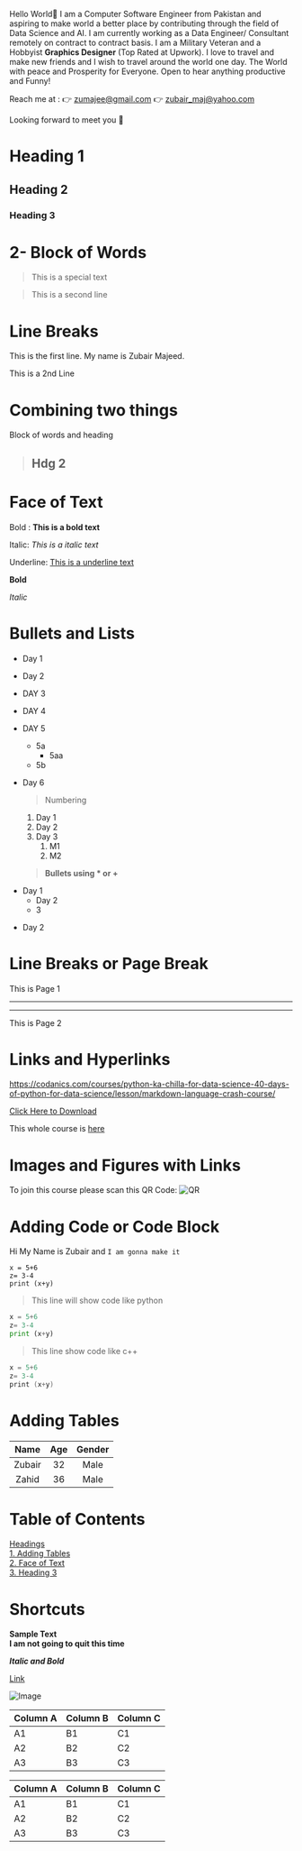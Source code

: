 Hello World👋
I am a Computer Software Engineer from Pakistan and aspiring to make world a better place by contributing through the field of Data Science and AI. 
I am currently working as a Data Engineer/ Consultant remotely on contract to contract basis. 
I am a Military Veteran and a Hobbyist **Graphics Designer** (Top Rated at Upwork).
I love to travel and make new friends and I wish to travel around the world one day. The World with peace and Prosperity for Everyone. 
Open to hear anything productive and Funny!

Reach me at : 
👉 zumajee@gmail.com
👉 zubair_maj@yahoo.com

Looking forward to meet you 👋

# Heading 1
## Heading 2
### Heading 3

# 2- Block of Words
> This is a special text
 
> This is a second line

# Line Breaks
This is the first line. My name is Zubair Majeed.

This is a 2nd Line

# Combining two things
Block of words and heading

>## Hdg 2

# Face of Text
Bold : **This is a bold text**

Italic:  *This is a italic text*

Underline: <u>This is a underline text</u>

__Bold__

_Italic_


# Bullets and Lists
- Day 1
- Day 2
- DAY 3
- DAY 4
- DAY 5
  - 5a
    - 5aa
  - 5b
- Day 6 
  
  > Numbering
  1. Day 1
  2. Day 2
  3. Day 3
     1. M1
     2. M2
   
   > __Bullets using * or +__

* Day 1
  * Day 2
  * 3
+ Day 2

# Line Breaks or Page Break
This is Page 1

_______

----

This is Page 2

# Links and Hyperlinks

<https://codanics.com/courses/python-ka-chilla-for-data-science-40-days-of-python-for-data-science/lesson/markdown-language-crash-course/>


[Click Here to Download](https://codanics.com/courses/python-ka-chilla-for-data-science-40-days-of-python-for-data-science/lesson/markdown-language-crash-course/)

[Codanics]:www.codanics.com/courses/python-ka-chilla-for-data-science-40-days-of-python-for-data-science/lesson/markdown-language-crash-course
This whole course is [here][Codanics]

# Images and Figures with Links
To join this course please scan this QR Code: ![QR](qr.png)

# Adding Code or Code Block

Hi My Name is Zubair and `I am gonna make it`

```
x = 5+6
z= 3-4
print (x+y)
```
> This line will show code like python

``` python
x = 5+6
z= 3-4
print (x+y)
```

> This line show code like c++

``` c++
x = 5+6
z= 3-4
print (x+y)
``` 
# Adding Tables

| Name | Age | Gender |
|:----:|:---:|:------:|
|Zubair|32   |Male|
|Zahid|36|Male|

# Table of Contents
[Headings](#2--block-of-words)\
[1. Adding Tables ](#adding-tables)\
[2. Face of Text](#face-of-text)\
[3. Heading 3](#hdg-2)
 

 # Shortcuts
**Sample Text**\
**I am not going to quit this time** 
<!-- Ctrl+B Comments -->

**_Italic and Bold_**

[Link](https://codanics.com/courses/python-ka-chilla-for-data-science-40-days-of-python-for-data-science/lesson/markdown-language-crash-course/)

<!-- Rt Click -> Toggle hyperlink -> pasete link -->

![Image](qr.png) <!-- Rt Click -> Toggle Image -> name of image +Enter -->



Column A | Column B | Column C
---------|----------|---------
 A1 | B1 | C1
 A2 | B2 | C2
 A3 | B3 | C3 <!--Rt Click - Add table -->


Column A | Column B | Column C
---------|----------|---------
 A1 | B1 | C1
 A2 | B2 | C2
 A3 | B3 | C3

 

<!--
**ZubairMj/ZubairMj** is a ✨ _special_ ✨ repository because its `README.md` (this file) appears on your GitHub profile.

Here are some ideas to get you started:

- 🔭 I’m currently working on ...
- 🌱 I’m currently learning ...
- 👯 I’m looking to collaborate on ...
- 🤔 I’m looking for help with ...
- 💬 Ask me about ...
- 📫 How to reach me: ...
- 😄 Pronouns: ...
- ⚡ Fun fact: ...
-->
